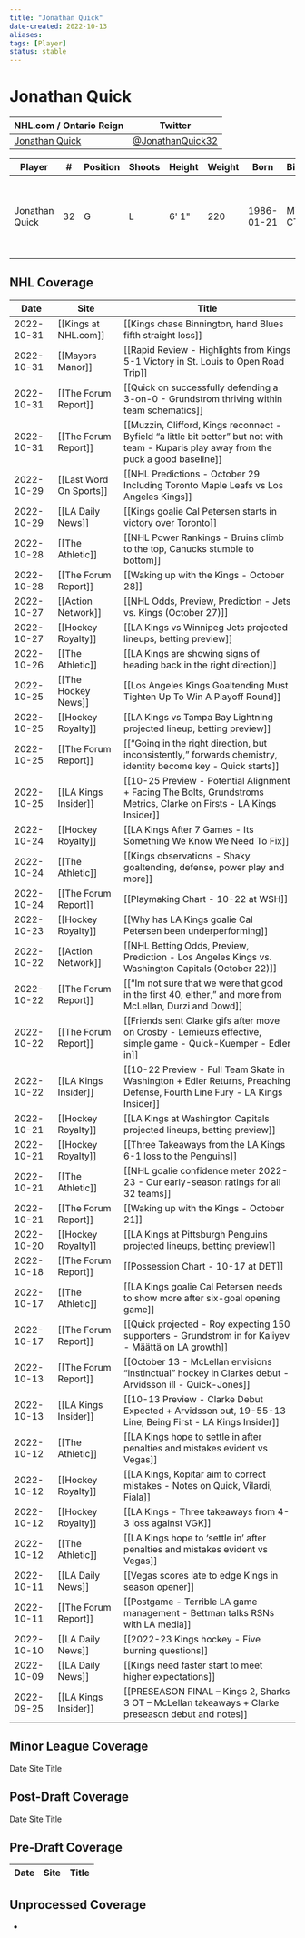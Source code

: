 ```yaml
---
title: "Jonathan Quick"
date-created: 2022-10-13
aliases: 
tags: [Player]
status: stable
---
```


# Jonathan Quick

NHL.com / Ontario Reign | Twitter
-|-
[Jonathan Quick](https://www.nhl.com/player/jonathan-quick-8471734) | [@JonathanQuick32](https://twitter.com/JonathanQuick32)

| Player         | \#  | Position | Shoots | Height | Weight | Born       | Birthplace       | Draft                                        |
| -------------- | --- | -------- | ------ | ------ | ------ | ---------- | ---------------- | -------------------------------------------- |
| Jonathan Quick | 32  | G        | L      | 6' 1"  | 220    | 1986-01-21 | Milford, CT, USA | -   2005 LAK, 3rd rd, 11th pk (72nd overall) |



## NHL  Coverage
| Date       | Site                    | Title                                                                                                                                     |
| ---------- | ----------------------- | ----------------------------------------------------------------------------------------------------------------------------------------- |
| 2022-10-31 | [[Kings at NHL.com]]    | [[Kings chase Binnington, hand Blues fifth straight loss]]                                                                                |
| 2022-10-31 | [[Mayors Manor]]        | [[Rapid Review - Highlights from Kings 5-1 Victory in St. Louis to Open Road Trip]]                                                       |
| 2022-10-31 | [[The Forum Report]]    | [[Quick on successfully defending a 3-on-0 - Grundstrom thriving within team schematics]]                                                 |
| 2022-10-31 | [[The Forum Report]]    | [[Muzzin, Clifford, Kings reconnect - Byfield “a little bit better” but not with team - Kuparis play away from the puck a good baseline]] |
| 2022-10-29 | [[Last Word On Sports]] | [[NHL Predictions - October 29 Including Toronto Maple Leafs vs Los Angeles Kings]]                                                       |
| 2022-10-29 | [[LA Daily News]]       | [[Kings goalie Cal Petersen starts in victory over Toronto]]                                                                              |
| 2022-10-28 | [[The Athletic]]        | [[NHL Power Rankings - Bruins climb to the top, Canucks stumble to bottom]]                                                               |
| 2022-10-28 | [[The Forum Report]]    | [[Waking up with the Kings - October 28]]                                                                                                 |
| 2022-10-27 | [[Action Network]]      | [[NHL Odds, Preview, Prediction - Jets vs. Kings (October 27)]]                                                                           |
| 2022-10-27 | [[Hockey Royalty]]      | [[LA Kings vs Winnipeg Jets projected lineups, betting preview]]                                                                          |
| 2022-10-26 | [[The Athletic]]        | [[LA Kings are showing signs of heading back in the right direction]]                                                                     |
| 2022-10-25 | [[The Hockey News]]     | [[Los Angeles Kings Goaltending Must Tighten Up To Win A Playoff Round]]                                                                  |
| 2022-10-25 | [[Hockey Royalty]]      | [[LA Kings vs Tampa Bay Lightning projected lineup, betting preview]]                                                                     |
| 2022-10-25 | [[The Forum Report]]    | [[“Going in the right direction, but inconsistently,” forwards chemistry, identity become key - Quick starts]]                            |
| 2022-10-25 | [[LA Kings Insider]]    | [[10-25 Preview - Potential Alignment + Facing The Bolts, Grundstroms Metrics, Clarke on Firsts - LA Kings Insider]]                      |
| 2022-10-24 | [[Hockey Royalty]]      | [[LA Kings After 7 Games - Its Something We Know We Need To Fix]]                                                                         |
| 2022-10-24 | [[The Athletic]]        | [[Kings observations - Shaky goaltending, defense, power play and more]]                                                                  |
| 2022-10-24 | [[The Forum Report]]    | [[Playmaking Chart - 10-22 at WSH]]                                                                                                       |
| 2022-10-23 | [[Hockey Royalty]]      | [[Why has LA Kings goalie Cal Petersen been underperforming]]                                                                             |
| 2022-10-22 | [[Action Network]]      | [[NHL Betting Odds, Preview, Prediction - Los Angeles Kings vs. Washington Capitals (October 22)]]                                        |
| 2022-10-22 | [[The Forum Report]]    | [[“Im not sure that we were that good in the first 40, either,” and more from McLellan, Durzi and Dowd]]                                  |
| 2022-10-22 | [[The Forum Report]]    | [[Friends sent Clarke gifs after move on Crosby - Lemieuxs effective, simple game - Quick-Kuemper - Edler in]]                            |
| 2022-10-22 | [[LA Kings Insider]]    | [[10-22 Preview - Full Team Skate in Washington + Edler Returns, Preaching Defense, Fourth Line Fury - LA Kings Insider]]                 |
| 2022-10-21 | [[Hockey Royalty]]      | [[LA Kings at Washington Capitals projected lineups, betting preview]]                                                                    |
| 2022-10-21 | [[Hockey Royalty]]      | [[Three Takeaways from the LA Kings 6-1 loss to the Penguins]]                                                                            |
| 2022-10-21 | [[The Athletic]]        | [[NHL goalie confidence meter 2022-23 - Our early-season ratings for all 32 teams]]                                                       |
| 2022-10-21 | [[The Forum Report]]    | [[Waking up with the Kings - October 21]]                                                                                                 |
| 2022-10-20 | [[Hockey Royalty]]      | [[LA Kings at Pittsburgh Penguins projected lineups, betting preview]]                                                                    |
| 2022-10-18 | [[The Forum Report]]    | [[Possession Chart - 10-17 at DET]]                                                                                                       |
| 2022-10-17 | [[The Athletic]]        | [[LA Kings goalie Cal Petersen needs to show more after six-goal opening game]]                                                           |
| 2022-10-17 | [[The Forum Report]]    | [[Quick projected - Roy expecting 150 supporters - Grundstrom in for Kaliyev - Määttä on LA growth]]                                      |
| 2022-10-13 | [[The Forum Report]]    | [[October 13 - McLellan envisions “instinctual” hockey in Clarkes debut - Arvidsson ill - Quick-Jones]]                                   |
| 2022-10-13 | [[LA Kings Insider]]    | [[10-13 Preview - Clarke Debut Expected + Arvidsson out, 19-55-13 Line, Being First - LA Kings Insider]]                                  |
| 2022-10-12 | [[The Athletic]]        | [[LA Kings hope to settle in after penalties and mistakes evident vs Vegas]]                                                              |
| 2022-10-12 | [[Hockey Royalty]]      | [[LA Kings, Kopitar aim to correct mistakes - Notes on Quick, Vilardi, Fiala]]                                                            |
| 2022-10-12 | [[Hockey Royalty]]      | [[LA Kings - Three takeaways from 4-3 loss against VGK]]                                                                                  |
| 2022-10-12 | [[The Athletic]]        | [[LA Kings hope to ‘settle in’ after penalties and mistakes evident vs Vegas]]                                                            |
| 2022-10-11 | [[LA Daily News]]       | [[Vegas scores late to edge Kings in season opener]]                                                                                      |
| 2022-10-11 | [[The Forum Report]]    | [[Postgame - Terrible LA game management - Bettman talks RSNs with LA media]]                                                             |
| 2022-10-10 | [[LA Daily News]]       | [[2022-23 Kings hockey - Five burning questions]]                                                                                         |
| 2022-10-09 | [[LA Daily News]]       | [[Kings need faster start to meet higher expectations]]                                                                                   |
| 2022-09-25 | [[LA Kings Insider]] | [[PRESEASON FINAL – Kings 2, Sharks 3 OT – McLellan takeaways + Clarke preseason debut and notes]]       |



## Minor League Coverage



Date
Site
Title







## Post-Draft Coverage



Date
Site
Title







## Pre-Draft Coverage
Date | Site |  Title
---|---|---


## Unprocessed Coverage
- 
